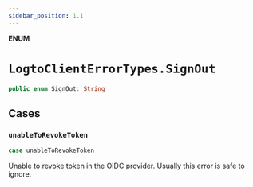 ```yaml
---
sidebar_position: 1.1
---
```


**ENUM**

# `LogtoClientErrorTypes.SignOut`

```swift
public enum SignOut: String
```

## Cases

### `unableToRevokeToken`

```swift
case unableToRevokeToken
```

Unable to revoke token in the OIDC provider.
Usually this error is safe to ignore.
